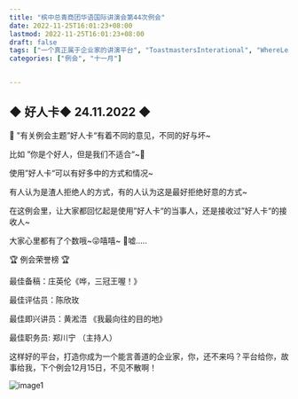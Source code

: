 ```yaml
---
title: "槟中总青商团华语国际讲演会第44次例会"
date: 2022-11-25T16:01:23+08:00
lastmod: 2022-11-25T16:01:23+08:00
draft: false
tags: ["一个真正属于企业家的讲演平台", "ToastmastersInterational", "WhereLeadersAreMade", "庄英伦", "陈欣玫", "黄淞浯", "郑川宁"]
categories: ["例会", "十一月"]


---
```




## ◆ 好人卡◆ 24.11.2022 ◆

👫 "有关例会主题”好人卡“有着不同的意见，不同的好与坏~ 

比如  ”你是个好人，但是我们不适合“~👫

使用”好人卡“可以有好多中的方式和情况~

有人认为是渣人拒绝人的方式，有的人认为这是最好拒绝好意的方式~ 

在这例会里，让大家都回忆起是使用”好人卡“的当事人，还是接收过”好人卡“的接收人~

大家心里都有了个数哦~😜嘻嘻~ 🤫嘘..... 

🏆 例会荣誉榜 🏆

最佳备稿：庄英伦《哗，三冠王喔！》

最佳评估员：陈欣玫

最佳即兴讲员：黄淞浯 《我最向往的目的地》

最佳职务员: 郑川宁 （主持人） 

这样好的平台，打造你成为一个能言善道的企业家，你，还不来吗？平台给你，故事给我，下个例会12月15日，不见不散啊！

![image1](/tmc/file/2022/11/44/1.jpg "image1")